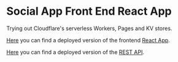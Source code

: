 # Social App Front End React App

Trying out Cloudflare's serverless Workers, Pages and KV stores.

[Here](https://social-app-front.pages.dev/) you can find a deployed version of the frontend [React App](https://github.com/MrSarius/social-app-front).

[Here](https://social-app-api.riegel.workers.dev/) you can find a deployed version of the [REST API](https://github.com/MrSarius/social-app-api).
